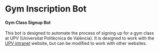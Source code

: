 # Gym Inscription Bot

#### Gym Class Signup Bot

This bot is designed to automate the process of signing up for a gym class at UPV (Universitat Politècnica de València). It is designed to work with the [UPV intranet](https://www.upv.es/) website, but can be modified to work with other websites.